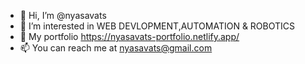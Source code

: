 - 👋 Hi, I’m @nyasavats
- 👀 I’m interested in WEB DEVLOPMENT,AUTOMATION & ROBOTICS
- 🌱 My portfolio https://nyasavats-portfolio.netlify.app/
- 📫 You can reach me at nyasavats@gmail.com
  


<!---
nyasavats/nyasavats is a ✨ special ✨ repository because its `README.md` (this file) appears on your GitHub profile.
You can click the Preview link to take a look at your changes.
--->
